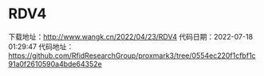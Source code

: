 # RDV4
下载地址：http://www.wangk.cn/2022/04/23/RDV4
代码日期：2022-07-18 01:29:47
代码地址：https://github.com/RfidResearchGroup/proxmark3/tree/0554ec220f1cfbf1c91a0f2610590a4bde64352e
